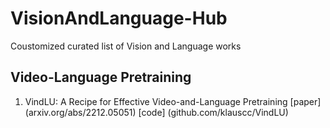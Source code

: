 # VisionAndLanguage-Hub
Coustomized curated list of Vision and Language works

## Video-Language Pretraining

1. VindLU: A Recipe for Effective Video-and-Language Pretraining [paper] (arxiv.org/abs/2212.05051) [code] (github.com/klauscc/VindLU)
